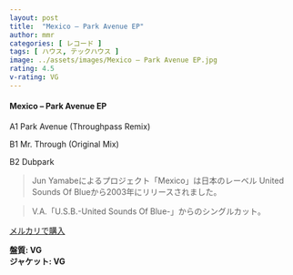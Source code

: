 ```yaml
---
layout: post
title:  "Mexico – Park Avenue EP"
author: mmr
categories: [ レコード ]
tags: [ ハウス, テックハウス ]
image: ../assets/images/Mexico – Park Avenue EP.jpg
rating: 4.5
v-rating: VG
---
```


#### Mexico – Park Avenue EP

A1  Park Avenue (Throughpass Remix)

B1  Mr. Through (Original Mix)

B2  Dubpark

> Jun Yamabeによるプロジェクト「Mexico」は日本のレーベル United Sounds Of Blueから2003年にリリースされました。

> V.A.「U.S.B.-United Sounds Of Blue-」からのシングルカット。


[メルカリで購入](https://jp.mercari.com/item/m70725045281)


<div class="mt-4 mb-4 d-flex align-items-center">
<strong class="mr-1">盤質: VG</strong>
</div>
<div class="mt-4 mb-4 d-flex align-items-center">
<strong class="mr-1">ジャケット: VG</strong>
</div>